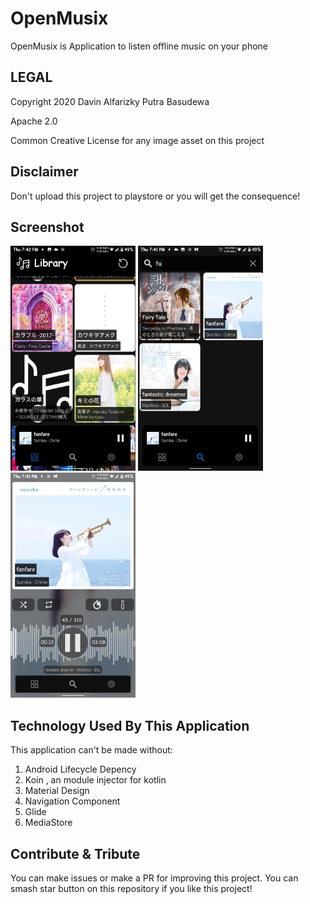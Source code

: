 

# OpenMusix


OpenMusix is Application to listen offline music on your phone

## LEGAL
Copyright 2020 Davin Alfarizky Putra Basudewa

Apache 2.0

Common Creative License for any image asset on this project

## Disclaimer

Don't upload this project to playstore or you will get the consequence!

## Screenshot
<span align="center"><img width="200px" height="360px" src="docs/ss1.jpg"></span>
<span align="center"><img width="200px" height="360px" src="docs/ss2.jpg"></span>
<span align="center"><img width="200px" height="360px" src="docs/ss3.jpg"></span>

## Technology Used By This Application
This application can't be made without:

 1. Android Lifecycle Depency
 2. Koin , an module injector for kotlin
 3. Material Design
 4. Navigation Component
 5. Glide
 6. MediaStore

## Contribute & Tribute
You can make issues or make a PR for improving this project.
You can smash star button on this repository if you like this project!
